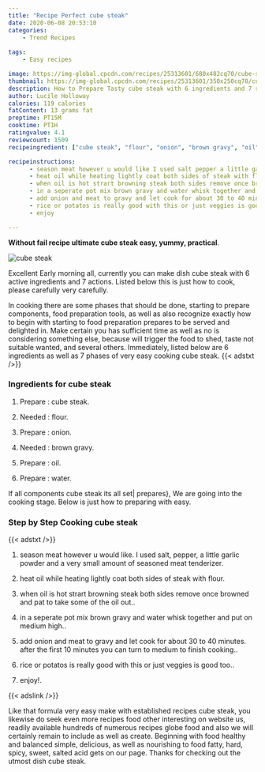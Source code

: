 ```yaml
---
title: "Recipe Perfect cube steak"
date: 2020-06-08 20:53:10
categories:
    - Trend Recipes
    
tags:
    - Easy recipes

image: https://img-global.cpcdn.com/recipes/25313601/680x482cq70/cube-steak-recipe-main-photo.jpg
thumbnail: https://img-global.cpcdn.com/recipes/25313601/350x250cq70/cube-steak-recipe-main-photo.jpg
description: How to Prepare Tasty cube steak with 6 ingredients and 7 stages of easy cooking.
author: Lucile Holloway
calories: 119 calories
fatContent: 13 grams fat
preptime: PT15M
cooktime: PT1H
ratingvalue: 4.1
reviewcount: 1509
recipeingredient: ["cube steak", "flour", "onion", "brown gravy", "oil", "water"]

recipeinstructions: 
      - season meat however u would like I used salt pepper a little garlic powder and a very small amount of seasoned meat tenderizer 
      - heat oil while heating lightly coat both sides of steak with flour 
      - when oil is hot strart browning steak both sides remove once browned and pat to take some of the oil out 
      - in a seperate pot mix brown gravy and water whisk together and put on medium high 
      - add onion and meat to gravy and let cook for about 30 to 40 minutes  after the first 10 minutes you can turn to medium to finish cooking 
      - rice or potatos is really good with this or just veggies is good too 
      - enjoy

---
```




**Without fail recipe ultimate cube steak easy, yummy, practical**. 


![cube steak](https://img-global.cpcdn.com/recipes/25313601/680x482cq70/cube-steak-recipe-main-photo.jpg "cube steak")




Excellent Early morning all, currently you can make dish cube steak with 6 active ingredients and 7 actions. Listed below this is just how to cook, please carefully very carefully.

In cooking there are some phases that should be done, starting to prepare components, food preparation tools, as well as also recognize exactly how to begin with starting to food preparation prepares to be served and delighted in. Make certain you has sufficient time as well as no is considering something else, because will trigger the food to shed, taste not suitable wanted, and several others. Immediately, listed below are 6 ingredients as well as 7 phases of very easy cooking cube steak.
{{< adstxt />}}

### Ingredients for cube steak


1. Prepare  : cube steak.

1. Needed  : flour.

1. Prepare  : onion.

1. Needed  : brown gravy.

1. Prepare  : oil.

1. Prepare  : water.



If all components cube steak its all set| prepares}, We are going into the cooking stage. Below is just how to preparing with easy.

### Step by Step Cooking cube steak

{{< adstxt />}}


1. season meat however u would like. I used salt, pepper, a little garlic powder and a very small amount of seasoned meat tenderizer.



1. heat oil while heating lightly coat both sides of steak with flour.



1. when oil is hot strart browning steak both sides remove once browned and pat to take some of the oil out..



1. in a seperate pot mix brown gravy and water whisk together and put on medium high..



1. add onion and meat to gravy and let cook for about 30 to 40 minutes.  after the first 10 minutes you can turn to medium to finish cooking..



1. rice or potatos is really good with this or just veggies is good too..



1. enjoy!.





{{< adslink />}}

Like that formula very easy make with established recipes cube steak, you likewise do seek even more recipes food other interesting on website us, readily available hundreds of numerous recipes globe food and also we will certainly remain to include as well as create. Beginning with food healthy and balanced simple, delicious, as well as nourishing to food fatty, hard, spicy, sweet, salted acid gets on our page. Thanks for checking out the utmost dish cube steak.
